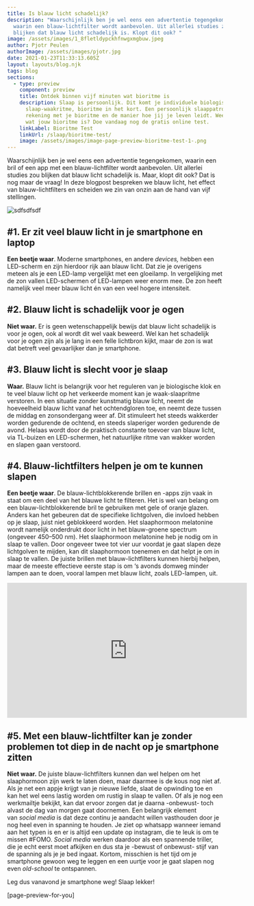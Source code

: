```yaml
---
title: Is blauw licht schadelijk?
description: "Waarschijnlijk ben je wel eens een advertentie tegengekomen,
  waarin een blauw-lichtfilter wordt aanbevolen. Uit allerlei studies zou
  blijken dat blauw licht schadelijk is. Klopt dit ook? "
image: /assets/images/1_8fletldypckhfnwgxmgbuw.jpeg
author: Pjotr Peulen
authorImage: /assets/images/pjotr.jpg
date: 2021-01-23T11:33:13.605Z
layout: layouts/blog.njk
tags: blog
sections:
  - type: preview
    component: preview
    title: Ontdek binnen vijf minuten wat bioritme is
    description: Slaap is persoonlijk. Dit komt je individuele biologische
      slaap-waakritme, bioritme in het kort. Een persoonlijk slaappatroon houdt
      rekening met je bioritme en de manier hoe jij je leven leidt. Weet jij al
      wat jouw bioritme is? Doe vandaag nog de gratis online test.
    linkLabel: Bioritme Test
    linkUrl: /slaap/bioritme-test/
    image: /assets/images/image-page-preview-bioritme-test-1-.png
---
```

Waarschijnlijk ben je wel eens een advertentie tegengekomen, waarin een bril of een app met een blauw-lichtfilter wordt aanbevolen. Uit allerlei studies zou blijken dat blauw licht schadelijk is. Maar, klopt dit ook? Dat is nog maar de vraag! In deze blogpost bespreken we blauw licht, het effect van blauw-lichtfilters en scheiden we zin van onzin aan de hand van vijf stellingen.

![sdfsdfsdf](/assets/images/1_8fletldypckhfnwgxmgbuw.jpeg)

## \#1. Er zit veel blauw licht in je smartphone en laptop

**Een beetje waar**. Moderne smartphones, en andere *devices,* hebben een LED-scherm en zijn hierdoor rijk aan blauw licht. Dat zie je overigens meteen als je een LED-lamp vergelijkt met een gloeilamp. In vergelijking met de zon vallen LED-schermen of LED-lampen weer enorm mee. De zon heeft namelijk veel meer blauw licht én van een veel hogere intensiteit.

## \#2. Blauw licht is schadelijk voor je ogen

**Niet waar.** Er is geen wetenschappelijk bewijs dat blauw licht schadelijk is voor je ogen, ook al wordt dit wel vaak beweerd. Wel kan het schadelijk voor je ogen zijn als je lang in een felle lichtbron kijkt, maar de zon is wat dat betreft veel gevaarlijker dan je smartphone.

## \#3. Blauw licht is slecht voor je slaap

**Waar.** Blauw licht is belangrijk voor het reguleren van je biologische klok en te veel blauw licht op het verkeerde moment kan je waak-slaapritme verstoren. In een situatie zonder kunstmatig blauw licht, neemt de hoeveelheid blauw licht vanaf het ochtendgloren toe, en neemt deze tussen de middag en zonsondergang weer af. Dit stimuleert het steeds wakkerder worden gedurende de ochtend, en steeds slaperiger worden gedurende de avond. Helaas wordt door de praktisch constante toevoer van blauw licht, via TL-buizen en LED-schermen, het natuurlijke ritme van wakker worden en slapen gaan verstoord.

## \#4. Blauw-lichtfilters helpen je om te kunnen slapen

**Een beetje waar**. De blauw-lichtblokkerende brillen en -apps zijn vaak in staat om een deel van het blauwe licht te filteren. Het is wel van belang om een blauw-lichtblokkerende bril te gebruiken met gele of oranje glazen. Anders kan het gebeuren dat de specifieke lichtgolven, die invloed hebben op je slaap, juist niet geblokkeerd worden. Het slaaphormoon melatonine wordt namelijk onderdrukt door licht in het blauw-groene spectrum (ongeveer 450–500 nm). Het slaaphormoon melatonine heb je nodig om in slaap te vallen. Door ongeveer twee tot vier uur voordat je gaat slapen deze lichtgolven te mijden, kan dit slaaphormoon toenemen en dat helpt je om in slaap te vallen. De juiste brillen met blauw-lichtfilters kunnen hierbij helpen, maar de meeste effectieve eerste stap is om ‘s avonds domweg minder lampen aan te doen, vooral lampen met blauw licht, zoals LED-lampen, uit.

<iframe width="560" height="315" src="https://www.youtube.com/embed/u-7PvrKoDjk" frameborder="0" allow="accelerometer; autoplay; clipboard-write; encrypted-media; gyroscope; picture-in-picture" allowfullscreen></iframe>

## \#5. Met een blauw-lichtfilter kan je zonder problemen tot diep in de nacht op je smartphone zitten

**Niet waar.** De juiste blauw-lichtfilters kunnen dan wel helpen om het slaaphormoon zijn werk te laten doen, maar daarmee is de kous nog niet af. Als je net een appje krijgt van je nieuwe liefde, slaat de opwinding toe en kan het wel eens lastig worden om rustig in slaap te vallen. Of als je nog een werkmailtje bekijkt, kan dat ervoor zorgen dat je daarna -onbewust- toch alvast de dag van morgen gaat doornemen. Een belangrijk element van *social media* is dat deze continu je aandacht willen vasthouden door je nog heel even in spanning te houden. Je ziet op whatsapp wanneer iemand aan het typen is en er is altijd een update op instagram, die te leuk is om te missen #FOMO. *Social media* werken daardoor als een spannende triller, die je echt eerst moet afkijken en dus sta je -bewust of onbewust- stijf van de spanning als je je bed ingaat. Kortom, misschien is het tijd om je smartphone gewoon weg te leggen en een uurtje voor je gaat slapen nog even *old-school* te ontspannen.

Leg dus vanavond je smartphone weg! Slaap lekker!

\[page-preview-for-you]